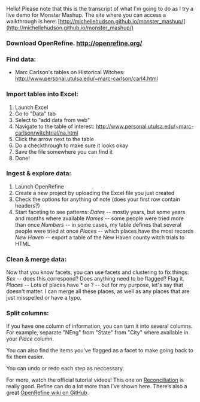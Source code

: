 Hello! Please note that this is the transcript of what I'm going to do as I try a live demo for Monster Mashup. The site where you can access a walkthrough is here:  [http://michellehudson.github.io/monster_mashup/](http://michellehudson.github.io/monster_mashup/)

### Download OpenRefine. http://openrefine.org/

### Find data:
* Marc Carlson's tables on Historical Witches: http://www.personal.utulsa.edu/~marc-carlson/carl4.html

### Import tables into Excel:

1. Launch Excel
2. Go to "Data" tab
3. Select to "add data from web"
4. Navigate to the table of interest: http://www.personal.utulsa.edu/~marc-carlson/witchtrial/na.html
5. Click the arrow next to the table
6. Do a checkthrough to make sure it looks okay
7. Save the file somewhere you can find it
8. Done!

### Ingest & explore data:

1. Launch OpenRefine
2. Create a new project by uploading the Excel file you just created
3. Check the options for anything of note (does your first row contain headers?)
4. Start faceting to see patterns:
     *Dates* -- mostly years, but some years and months where available
     *Names* -- some people were tried more than once
     *Numbers* -- in some cases, my table defines that several people were tried at once
     *Places* -- which places have the most records
     *New Haven* -- export a table of the New Haven county witch trials to HTML

### Clean & merge data:

Now that you know facets, you can use facets and clustering to fix things:
     *Sex* -- does this correspond? Does anything need to be flagged? Flag it.
     *Places* -- Lots of places have * or ? -- but for my purpose, let's say that doesn't matter. I can merge all these places, as well as any places that are just misspelled or have a typo.
     
### Split columns:

If you have one column of information, you can turn it into several columns. For example, separate "NEng" from "State" from "City" where available in your *Place* column.

You can also find the items you've flagged as a facet to make going back to fix them easier.

You can undo or redo each step as neccessary.

For more, watch the official tutorial videos! This one on [Reconciliation](http://www.youtube.com/watch?v=5tsyz3ibYzk) is really good. Refine can do a lot more than I’ve shown here. There’s also a great [OpenRefine wiki on GitHub](https://github.com/OpenRefine/OpenRefine/wiki/External-Resources).
